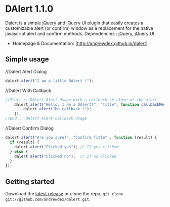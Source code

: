 DAlert 1.1.0
======

Dalert is a simple jQuery and jQuery UI plugin that easily creates a customizable alert (or confirm) window as a replacement for the native javascript alert and confirm methods.
Dependencies : jQuery, jQuery UI



* Homepage & Documentation: [http://andrewdex.github.io/dalert]


## Simple usage

//Dalert Alert Dialog
```js
dalert.alert("I am a little DAlert !"); 
```
//Dalert With Callback
```js
//Start :: DAlert Alert Usage with a callback on close of the alert		
    dalert.alert("Hello, I am a DAlert!", "Title", function callbackMe(){
        dalert.alert("Me callback !");
    });
//End :: DAlert Alert Callback Usage
```

//Dalert Confirm Dialog
```js
dalert.alert("Are you sure?", "Confirm Title" , function (result) {
  if (result) {
    dalert.alert("Clicked yes"); // If yes clicked 
  } else {
    dalert.alert("Clicked no");  // If no clicked
  }
});
```


## Getting started
Download the [latest release](https://github.com/andrewdex/dalert/archive/master.zip) or clone the repo, `git clone git://github.com/andrewdex/dalert.git`.

